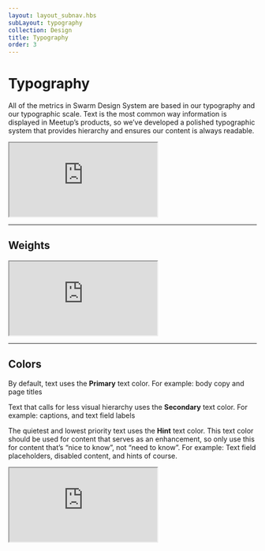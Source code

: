 ```yaml
---
layout: layout_subnav.hbs
subLayout: typography
collection: Design
title: Typography
order: 3
---
```


# Typography

All of the metrics in Swarm Design System are based in our typography and our typographic scale. Text is the most common way information is displayed in Meetup’s products, so we’ve developed a polished typographic system that provides hierarchy and ensures our content is always readable.

<!-- If changes need to be made to the rendered example, submit a PR in swarm-sasstools -->
<iframe src="https://meetup.github.io/swarm-sasstools/examples/typeSpec.html"></iframe>

---------------------------------------

## Weights

<!-- If changes need to be made to the rendered example, submit a PR in swarm-sasstools -->
<iframe src="https://meetup.github.io/swarm-sasstools/examples/typeWeight.html"></iframe>

---------------------------------------

## Colors

By default, text uses the **Primary** text color. For example: body copy and page titles

Text that calls for less visual hierarchy uses the **Secondary** text color. For example: captions, and text field labels

The quietest and lowest priority text uses the **Hint** text color. This text color should be used for content that serves as an enhancement, so only use this for content that’s “nice to know”, not “need to know”. For example: Text field placeholders, disabled content, and hints of course.

<!-- If changes need to be made to the rendered example, submit a PR in swarm-sasstools -->
<iframe src="https://meetup.github.io/swarm-sasstools/examples/typeColor.html"></iframe>